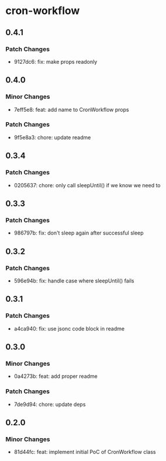 # cron-workflow

## 0.4.1

### Patch Changes

- 9127dc6: fix: make props readonly

## 0.4.0

### Minor Changes

- 7eff5e8: feat: add name to CronWorkflow props

### Patch Changes

- 9f5e8a3: chore: update readme

## 0.3.4

### Patch Changes

- 0205637: chore: only call sleepUntil() if we know we need to

## 0.3.3

### Patch Changes

- 986797b: fix: don't sleep again after successful sleep

## 0.3.2

### Patch Changes

- 596e94b: fix: handle case where sleepUntil() fails

## 0.3.1

### Patch Changes

- a4ca940: fix: use jsonc code block in readme

## 0.3.0

### Minor Changes

- 0a4273b: feat: add proper readme

### Patch Changes

- 7de9d94: chore: update deps

## 0.2.0

### Minor Changes

- 81d44fc: feat: implement initial PoC of CronWorkflow class
